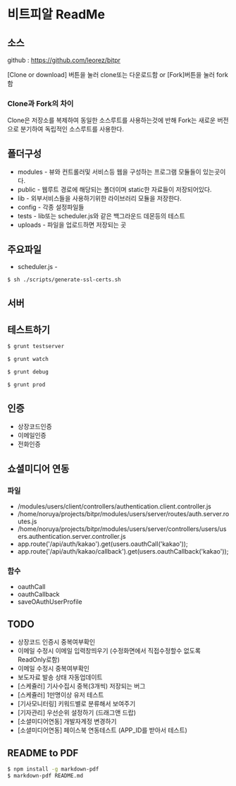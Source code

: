 # 비트피알 ReadMe

## 소스
github : https://github.com/leorez/bitpr

[Clone or download] 버튼을 눌러 clone또는 다운로드함
or
[Fork]버튼을 눌러 fork함

### Clone과 Fork의 차이
Clone은 저장소를 복제하여 동일한 소스루트를 사용하는것에 반해
Fork는 새로운 버전으로 분기하여 독립적인 소스루트를 사용한다.

## 폴더구성

* modules - 뷰와 컨트롤러및 서비스등 웹을 구성하는 프로그램 모듈들이 있는곳이다.
* public - 웹루트 경로에 해당되는 폴더이며 static한 자료들이 저장되어있다.
* lib - 외부서비스들을 사용하기위한 라이브러리 모듈을 저장한다.
* config - 각종 설정파일들
* tests - lib또는 scheduler.js와 같은 백그라운드 데몬등의 테스트
* uploads - 파일을 업로드하면 저장되는 곳

## 주요파일

* scheduler.js -
```bash
$ sh ./scripts/generate-ssl-certs.sh
```

## 서버


## 테스트하기

```bash
$ grunt testserver
```

```bash
$ grunt watch
```

```bash
$ grunt debug
```

```bash
$ grunt prod
```

## 인증
* 상장코드인증
* 이메일인증
* 전화인증

## 쇼셜미디어 연동
### 파일
* /modules/users/client/controllers/authentication.client.controller.js
* /home/noruya/projects/bitpr/modules/users/server/routes/auth.server.routes.js
* /home/noruya/projects/bitpr/modules/users/server/controllers/users/users.authentication.server.controller.js
* app.route('/api/auth/kakao').get(users.oauthCall('kakao'));
* app.route('/api/auth/kakao/callback').get(users.oauthCallback('kakao'));

### 함수
* oauthCall
* oauthCallback
* saveOAuthUserProfile


## TODO
* 상장코드 인증시 중복여부확인
* 이메일 수정시 이메일 입력창띄우기 (수정화면에서 직접수정할수 없도록 ReadOnly로함)
* 이메일 수정시 중복여부확인
* 보도자료 발송 상태 자동업데이트
* [스케쥴러] 기사수집시 중복(3개씩) 저장되는 버그
* [스케쥴러] 1만명이상 유저 테스트
* [기사모니터링] 키워드별로 분류해서 보여주기
* [기자관리] 우선순위 설정하기 (드래그앤 드랍)
* [소셜미디어연동] 개발자계정 변경하기
* [소셜미디어연동] 페이스북 연동테스트 (APP_ID를 받아서 테스트)


## README to PDF

```bash
$ npm install -g markdown-pdf
$ markdown-pdf README.md
```
